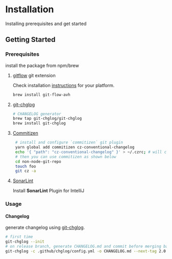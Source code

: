# Installation


Installing prerequisites and get started


## Getting Started

### Prerequisites

install the package from npm/brew

1. [gitflow](https://github.com/petervanderdoes/gitflow-avh) git extension

    Check installation [instructions](https://github.com/petervanderdoes/gitflow-avh/wiki/Installation) for your platform.
    ```bash
    brew install git-flow-avh
    ```

1. [git-chglog](https://github.com/git-chglog/git-chglog)

    ```bash
    # CHANGELOG generator
    brew tap git-chglog/git-chglog
    brew install git-chglog
    ```

1. [Commitizen](http://commitizen.github.io/cz-cli/)

    ```bash
     # install and configure `commitizen` git plugin
     yarn global add commitizen cz-conventional-changelog
     echo '{ "path": "cz-conventional-changelog" }' > ~/.czrc; # will create .czrc
     # then you can use commitizen as shown below
     cd non-node-git-repo
     touch foo
     git cz -a
    ```
1. [SonarLint]()

    Install **SonarLint** Plugin for IntelliJ

### Usage

#### Changelog

generate changelog using [git-chglog](https://github.com/git-chglog/git-chglog).

```bash
# first time
git-chglog --init
# on release branch, generate CHANGELOG.md and commit before merging back to develop & master.
git-chglog -c .github/chglog/config.yml -o CHANGELOG.md --next-tag 2.0.0
```
